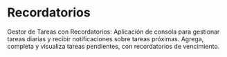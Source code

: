 # Recordatorios
Gestor de Tareas con Recordatorios: Aplicación de consola para gestionar tareas diarias y recibir notificaciones sobre tareas próximas. Agrega, completa y visualiza tareas pendientes, con recordatorios de vencimiento.
